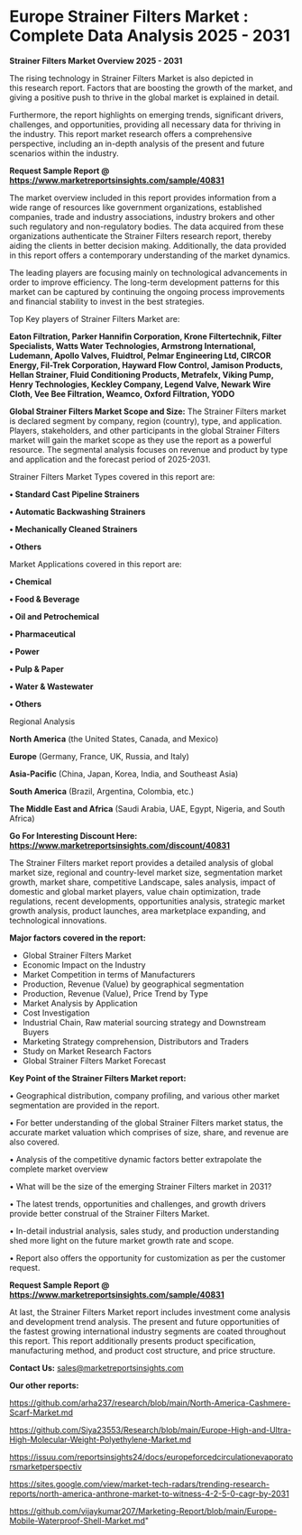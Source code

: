 # Europe Strainer Filters Market : Complete Data Analysis 2025 - 2031

<Strong> Strainer Filters Market Overview 2025 - 2031</strong>

The rising technology in Strainer Filters Market is also depicted in this research report. Factors that are boosting the growth of the market, and giving a positive push to thrive in the global market is explained in detail.

Furthermore, the report highlights on emerging trends, significant drivers, challenges, and opportunities, providing all necessary data for thriving in the industry. This report market research offers a comprehensive perspective, including an in-depth analysis of the present and future scenarios within the industry.

<strong>Request Sample Report @ <a href=https://www.marketreportsinsights.com/sample/40831>https://www.marketreportsinsights.com/sample/40831</a></strong>

The market overview included in this report provides information from a wide range of resources like government organizations, established companies, trade and industry associations, industry brokers and other such regulatory and non-regulatory bodies. The data acquired from these organizations authenticate the Strainer Filters research report, thereby aiding the clients in better decision making. Additionally, the data provided in this report offers a contemporary understanding of the market dynamics.

The leading players are focusing mainly on technological advancements in order to improve efficiency. The long-term development patterns for this market can be captured by continuing the ongoing process improvements and financial stability to invest in the best strategies.

Top Key players of Strainer Filters Market are:

<strong>Eaton Filtration, Parker Hannifin Corporation, Krone Filtertechnik, Filter Specialists, Watts Water Technologies, Armstrong International, Ludemann, Apollo Valves, Fluidtrol, Pelmar Engineering Ltd, CIRCOR Energy, Fil-Trek Corporation, Hayward Flow Control, Jamison Products, Hellan Strainer, Fluid Conditioning Products, Metrafelx, Viking Pump, Henry Technologies, Keckley Company, Legend Valve, Newark Wire Cloth, Vee Bee Filtration, Weamco, Oxford Filtration, YODO</strong>

<strong><b>Global Strainer Filters Market Scope and Size:</b></strong>
The Strainer Filters market is declared segment by company, region (country), type, and application. Players, stakeholders, and other participants in the global Strainer Filters market will gain the market scope as they use the report as a powerful resource. The segmental analysis focuses on revenue and product by type and application and the forecast period of 2025-2031.

Strainer Filters Market Types covered in this report are:

<strong>•  Standard Cast Pipeline Strainers

•  Automatic Backwashing Strainers

•  Mechanically Cleaned Strainers

•  Others</strong>

Market Applications covered in this report are:

<strong>•  Chemical

•  Food & Beverage

•  Oil and Petrochemical

•  Pharmaceutical

•  Power

•  Pulp & Paper

•  Water & Wastewater

•  Others</strong> 

Regional Analysis

<strong>North America</strong> (the United States, Canada, and Mexico)

<strong>Europe</strong> (Germany, France, UK, Russia, and Italy)

<strong>Asia-Pacific</strong> (China, Japan, Korea, India, and Southeast Asia)

<strong>South America</strong> (Brazil, Argentina, Colombia, etc.)

<strong>The Middle East and Africa</strong> (Saudi Arabia, UAE, Egypt, Nigeria, and South Africa)

<strong>Go For Interesting Discount Here: <a href=https://www.marketreportsinsights.com/discount/40831>https://www.marketreportsinsights.com/discount/40831</a></strong>

The Strainer Filters market report provides a detailed analysis of global market size, regional and country-level market size, segmentation market growth, market share, competitive Landscape, sales analysis, impact of domestic and global market players, value chain optimization, trade regulations, recent developments, opportunities analysis, strategic market growth analysis, product launches, area marketplace expanding, and technological innovations.

<strong><b>Major factors covered in the report:</b></strong>
<ul>
  <li>Global Strainer Filters Market </li>
  <li>Economic Impact on the Industry</li>
  <li>Market Competition in terms of Manufacturers</li>
  <li>Production, Revenue (Value) by geographical segmentation</li>
  <li>Production, Revenue (Value), Price Trend by Type</li>
  <li>Market Analysis by Application</li>
  <li>Cost Investigation</li>
  <li>Industrial Chain, Raw material sourcing strategy and Downstream Buyers</li>
  <li>Marketing Strategy comprehension, Distributors and Traders</li>
  <li>Study on Market Research Factors</li>
  <li>Global Strainer Filters Market Forecast</li>
</ul>

<strong><b>Key Point of the Strainer Filters Market report:</b></strong>

• Geographical distribution, company profiling, and various other market segmentation are provided in the report.

• For better understanding of the global Strainer Filters market status, the accurate market valuation which comprises of size, share, and revenue are also covered.

• Analysis of the competitive dynamic factors better extrapolate the complete market overview

• What will be the size of the emerging Strainer Filters market in 2031?

• The latest trends, opportunities and challenges, and growth drivers provide better construal of the Strainer Filters Market.

• In-detail industrial analysis, sales study, and production understanding shed more light on the future market growth rate and scope.

• Report also offers the opportunity for customization as per the customer request.

<strong>Request Sample Report @ <a href=https://www.marketreportsinsights.com/sample/40831>https://www.marketreportsinsights.com/sample/40831</a></strong>

At last, the Strainer Filters Market report includes investment come analysis and development trend analysis. The present and future opportunities of the fastest growing international industry segments are coated throughout this report. This report additionally presents product specification, manufacturing method, and product cost structure, and price structure.

<strong>Contact Us:</strong>
sales@marketreportsinsights.com

<strong>Our other reports:</strong>

<a href=https://github.com/arha237/research/blob/main/North-America-Cashmere-Scarf-Market.md>https://github.com/arha237/research/blob/main/North-America-Cashmere-Scarf-Market.md</a>

<a href=https://github.com/Siya23553/Research/blob/main/Europe-High-and-Ultra-High-Molecular-Weight-Polyethylene-Market.md>https://github.com/Siya23553/Research/blob/main/Europe-High-and-Ultra-High-Molecular-Weight-Polyethylene-Market.md</a>

<a href=https://issuu.com/reportsinsights24/docs/europeforcedcirculationevaporatorsmarketperspectiv>https://issuu.com/reportsinsights24/docs/europeforcedcirculationevaporatorsmarketperspectiv</a>

<a href=https://sites.google.com/view/market-tech-radars/trending-research-reports/north-america-anthrone-market-to-witness-4-2-5-0-cagr-by-2031>https://sites.google.com/view/market-tech-radars/trending-research-reports/north-america-anthrone-market-to-witness-4-2-5-0-cagr-by-2031</a>

<a href=https://github.com/vijaykumar207/Marketing-Report/blob/main/Europe-Mobile-Waterproof-Shell-Market.md>https://github.com/vijaykumar207/Marketing-Report/blob/main/Europe-Mobile-Waterproof-Shell-Market.md</a>"
